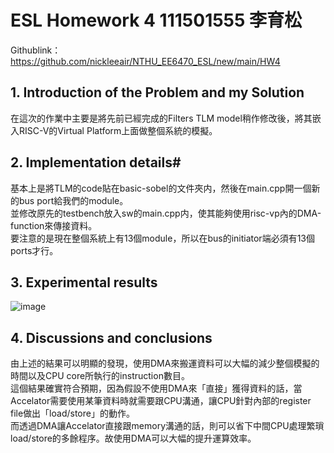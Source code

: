 # ESL Homework 4 111501555 李育松
Githublink：https://github.com/nickleeair/NTHU_EE6470_ESL/new/main/HW4<br />
## 1. Introduction of the Problem and my Solution<br />
在這次的作業中主要是將先前已經完成的Filters TLM model稍作修改後，將其嵌入RISC-V的Virtual Platform上面做整個系統的模擬。<br />
## 2. Implementation details#<br />
基本上是將TLM的code貼在basic-sobel的文件夾内，然後在main.cpp開一個新的bus port給我們的module。<br />
    並修改原先的testbench放入sw的main.cpp内，使其能夠使用risc-vp內的DMA-function來傳接資料。<br />
    要注意的是現在整個系統上有13個module，所以在bus的initiator端必須有13個ports才行。<br />
## 3. Experimental results<br />
![image](https://github.com/nickleeair/NTHU_EE6470_ESL/assets/102891463/0a5160cc-3945-4881-9ace-d51c020cc04c)<br />
## 4. Discussions and conclusions<br />
由上述的結果可以明顯的發現，使用DMA來搬運資料可以大幅的減少整個模擬的時間以及CPU core所執行的instruction數目。<br />
    這個結果確實符合預期，因為假設不使用DMA來「直接」獲得資料的話，當Accelator需要使用某筆資料時就需要跟CPU溝通，讓CPU針對內部的register file做出「load/store」的動作。<br />
    而透過DMA讓Accelator直接跟memory溝通的話，則可以省下中間CPU處理繁瑣load/store的多餘程序。故使用DMA可以大幅的提升運算效率。<br />
